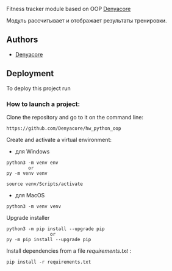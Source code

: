 Fitness tracker module based on OOP [Denyacore](https://github.com/Denyacore)

Модуль рассчитывает и отображает результаты тренировки.
## Authors

- [Denyacore](https://github.com/Denyacore)


## Deployment

To deploy this project run

### How to launch a project:

Clone the repository and go to it on the command line:

```
https://github.com/Denyacore/hw_python_oop
```


Create and activate a virtual environment:
- для Windows
```
python3 -m venv env
        or
py -m venv venv
```


```
source venv/Scripts/activate
```

- для MacOS
```
python3 -m venv venv
```
Upgrade installer
```
python3 -m pip install --upgrade pip
                or
py -m pip install --upgrade pip
```

Install dependencies from a file *requirements.txt* :

```
pip install -r requirements.txt
```
